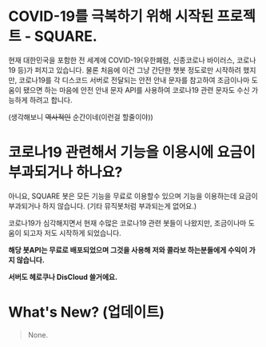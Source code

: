 # COVID-19를 극복하기 위해 시작된 프로젝트 - SQUARE.
  현재 대한민국을 포함한 전 세계에 COVID-19(우한폐렴, 신종코로나 바이러스, 코로나19 등)가 퍼지고 있습니다.
 물론 처음에 이건 그냥 간단한 챗봇 정도로만 시작하려 했지만, 코로나19를 각 디스코드 서버로 전달되는 안전 안내 문자를 참고하여 조금이나마 도움이 됐으면 하는 마음에 안전 안내 문자 API를 사용하여 코로나19 관련 문자도 수신 가능하게 하려고 합니다.
 
 (생각해보니 ~~역사적인~~ 순간이네(이런걸 할줄이야))

# 코로나19 관련해서 기능을 이용시에 요금이 부과되거나 하나요?
  아니요, SQUARE 봇은 모든 기능을 무료로 이용할수 있으며 기능을 이용하는데 요금이 부과되거나 하지 않습니다. (기타 뮤직봇처럼 부과되는게 없어요.)
 
 코로나19가 심각해지면서 현재 수많은 코로나19 관련 봇들이 나왔지만, 조금이나마 도움이 되고자 저도 시작하게 되었습니다.
 
 **해당 봇API는 무료로 배포되었으며 그것을 사용해 저와 콜라보 하는분들에게 수익이 가지 않습니다.**

**서버도 헤로쿠나 DisCloud 쓸거에요.**
 
# What's New? (업데이트)
 
> None.
